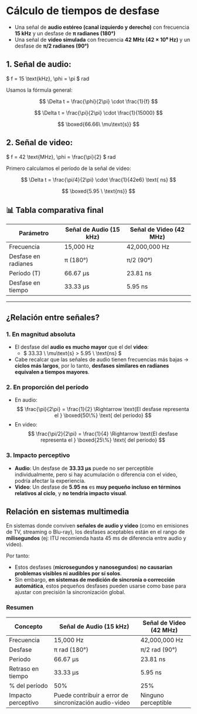 # Cálculo de tiempos de desfase

- Una señal de **audio estéreo (canal izquierdo y derecho)** con frecuencia **15 kHz** y un desfase de **π radianes (180°)**
- Una señal de **video simulada** con frecuencia **42 MHz (42 × 10⁶ Hz)** y un desfase de **π/2 radianes (90°)**



## 1. Señal de audio:  
$ f = 15 \text{kHz}, \phi = \pi $ rad

Usamos la fórmula general:

$$
\Delta t = \frac{\phi}{2\pi} \cdot \frac{1}{f}
$$


$$
\Delta t = \frac{\pi}{2\pi} \cdot \frac{1}{15000}
$$

$$
\boxed{66.66\ \mu\text{s}}
$$



## 2. Señal de video:  
$ f = 42 \text{MHz}, \phi = \frac{\pi}{2} $ rad

Primero calculamos el período de la señal de video:


$$
\Delta t  = \frac{\pi/4}{2\pi} \cdot \frac{1}{42e6} \text{ ns}
$$

$$
\boxed{5.95 \ \text{ns}}
$$



## 📊 Tabla comparativa final

| Parámetro | Señal de Audio (15 kHz) | Señal de Video (42 MHz) |
|----------|--------------------------|--------------------------|
| Frecuencia | 15,000 Hz | 42,000,000 Hz |
| Desfase en radianes | π (180°) | π/2 (90°) |
| Período (T) | 66.67 μs | 23.81 ns |
| Desfase en tiempo | 33.33 μs | 5.95 ns |

---

## ¿Relación entre señales?

### 1. **En magnitud absoluta**
- El desfase del **audio es mucho mayor** que el del **video**:
  - $ 33.33 \ \mu\text{s} > 5.95 \ \text{ns} $
- Cabe recalcar que las señales de audio tienen frecuencias más bajas → **ciclos más largos**, por lo tanto, **desfases similares en radianes equivalen a tiempos mayores**.

### 2. **En proporción del período**
- En audio:  
  $$
  \frac{\pi}{2\pi} = \frac{1}{2} \Rightarrow \text{El desfase representa el } \boxed{50\%} \text{ del período}
  $$
- En video:  
  $$
  \frac{\pi/2}{2\pi} = \frac{1}{4} \Rightarrow \text{El desfase representa el } \boxed{25\%} \text{ del período}
  $$

### 3. **Impacto perceptivo**
- **Audio**: Un desfase de **33.33 μs** puede no ser perceptible individualmente, pero si hay acumulación o diferencia con el video, podría afectar la experiencia.
- **Video**: Un desfase de **5.95 ns** es **muy pequeño incluso en términos relativos al ciclo**, y **no tendría impacto visual**.



## Relación en sistemas multimedia

En sistemas donde conviven **señales de audio y video** (como en emisiones de TV, streaming o Blu-ray), los desfases aceptables están en el rango de **milisegundos** (ej: ITU recomienda hasta 45 ms de diferencia entre audio y video).

Por tanto:

- Estos desfases (**microsegundos y nanosegundos**) **no causarían problemas visibles ni audibles por sí solos**.
- Sin embargo, **en sistemas de medición de sincronía o corrección automática**, estos pequeños desfases pueden usarse como base para ajustar con precisión la sincronización global.



### Resumen

| Concepto | Señal de Audio (15 kHz) | Señal de Video (42 MHz) |
|---------|--------------------------|--------------------------|
| Frecuencia | 15,000 Hz | 42,000,000 Hz |
| Desfase | π rad (180°) | π/2 rad (90°) |
| Período | 66.67 μs | 23.81 ns |
| Retraso en tiempo | 33.33 μs | 5.95 ns |
| % del período | 50% | 25% |
| Impacto perceptivo | Puede contribuir a error de sincronización audio-video | Ninguno perceptible |

